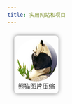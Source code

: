 ```yaml
---
title: 实用网站和项目
---
```


<ul class="program">
    <li>
        <a href="https://tinypng.com/">
            <img src="../../public/images/program/shrunk.png" />
            <span>熊猫图片压缩</span>
        </a>
    </li>
</ul>

<style>
    ul.program {
        margin: 0;
        padding: 0;
        display: flex;
        justify-content: flex-start;
        flex-wrap: wrap;
    }
    ul.program > li {
        width: 20%;
        margin: 8px 16px;
        border-radius: 8px;
        list-style: none;
        box-shadow: 0 0 10px 0px rgba(0,0,0,0.5);
        padding: 8px 0;
    }
    ul.program > li > a {
        display: block;
        width: 100%;
        height: 100%;
        display: flex;
        flex-direction: column;
        align-items: center;
        cursor: pointer;
    }
    ul.program > li > a:hover {
        text-decoration: none;
        opacity: 1;
    }
    ul.program > li > a > img {
        display: block;
        width: 96px;
        height: 96px;
        border-radius: 50%;
    }
</style>
